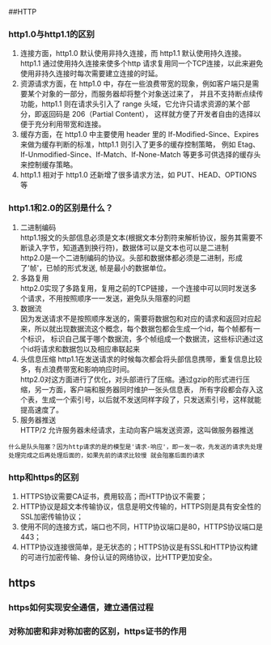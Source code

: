 ##HTTP
### http1.0与http1.1的区别
1. 连接方面，http1.0 默认使用非持久连接，而 http1.1 默认使用持久连接。http1.1 通过使用持久连接来使多个http 
   请求复用同一个TCP连接，以此来避免使用非持久连接时每次需要建立连接的时延。
2. 资源请求方面，在 http1.0 中，存在一些浪费带宽的现象，例如客户端只是需要某个对象的一部分，而服务器却将整个对象送过来了，
   并且不支持断点续传功能，http1.1 则在请求头引入了 range 头域，它允许只请求资源的某个部分，即返回码是 206（Partial Content），
   这样就方便了开发者自由的选择以便于充分利用带宽和连接。
3. 缓存方面，在 http1.0 中主要使用 header 里的 If-Modified-Since、Expires 来做为缓存判断的标准，http1.1 则引入了更多的缓存控制策略，
   例如 Etag、If-Unmodified-Since、If-Match、If-None-Match 等更多可供选择的缓存头来控制缓存策略。
4. http1.1 相对于 http1.0 还新增了很多请求方法，如 PUT、HEAD、OPTIONS 等
### http1.1和2.0的区别是什么？
1. 二进制编码  
   http1.1报文的头部信息必须是文本(根据文本分割符来解析协议，服务其需要不断读入字节，知道遇到换行符)，数据体可以是文本也可以是二进制  
   http2.0是一个二进制编码的协议。头部和数据体都必须是二进制，形成了'帧'，已帧的形式发送, 帧是最小的数据单位。
2. 多路复用  
   http2.0实现了多路复用，复用之前的TCP链接，一个连接中可以同时发送多个请求，不用按照顺序一一发送，避免队头阻塞的问题  
3. 数据流  
   因为发送请求不是按照顺序发送的，需要将数据包和对应的请求和返回对应起来，所以就出现数据流这个概念，每个数据包都会生成一个id，每个帧都有一个标识，
   标识自己属于哪个数据流，多个帧组成一个数据流，这些标识通过这个id将请求和数据包以及相应串联起来  
4. 头信息压缩
   http1.1在发送请求的时候每次都会将头部信息携带，重复信息比较多，有点浪费带宽和影响响应时间。  
   http2.0对这方面进行了优化，对头部进行了压缩。通过gzip的形式进行压缩，另一方面，客户端和服务器同时维护一张头信息表，
   所有字段都会存入这个表，生成一个索引号，以后就不发送同样字段了，只发送索引号，这样就能提高速度了。
5. 服务器推送  
   HTTP/2 允许服务器未经请求，主动向客户端发送资源，这叫做服务器推送
   
`什么是队头阻塞？因为http请求的是的模型是'请求-响应'，即一发一收，先发送的请求先处理处理完成之后再处理后面的，如果先前的请求比较慢
就会阻塞后面的请求`

### http和https的区别
1. HTTPS协议需要CA证书，费用较高；而HTTP协议不需要；
2. HTTP协议是超文本传输协议，信息是明文传输的，HTTPS则是具有安全性的SSL加密传输协议；
3. 使用不同的连接方式，端口也不同，HTTP协议端口是80，HTTPS协议端口是443；
4. HTTP协议连接很简单，是无状态的；HTTPS协议是有SSL和HTTP协议构建的可进行加密传输、身份认证的网络协议，比HTTP更加安全。

## https
### https如何实现安全通信，建立通信过程



### 对称加密和非对称加密的区别，https证书的作用
